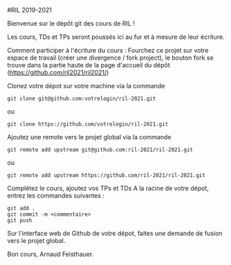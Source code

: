 #RIL 2019-2021

Bienvenue sur le dépôt git des cours de RIL !

Les cours, TDs et TPs seront poussés ici au fur et à mesure de leur écriture.

Comment participer à l'écriture du cours :
Fourchez ce projet sur votre espace de travail (créer une divergence / fork project), le bouton fork se trouve dans la partie haute de la page d'accueil du dépôt (https://github.com/ril2021/ril2021/)

Clonez votre dépot sur votre machine via la commande
```
git clone git@github.com:votrelogin/ril-2021.git
```
ou
```
git clone https://github.com/votrelogin/ril-2021.git
```

Ajoutez une remote vers le projet global via la commande

```
git remote add upstream git@github.com:ril-2021/ril-2021.git
```
ou
```
git remote add upstream https://github.com/ril-2021/ril-2021.git
```

Complétez le cours, ajoutez vos TPs et TDs
A la racine de votre dépot, entrez les commandes suivantes :

```
git add .
git commit -m <commentaire>
git push
```

Sur l'interface web de Github de votre dépot, faites une demande de fusion vers le projet global.

Bon cours,
Arnaud Feisthauer.
